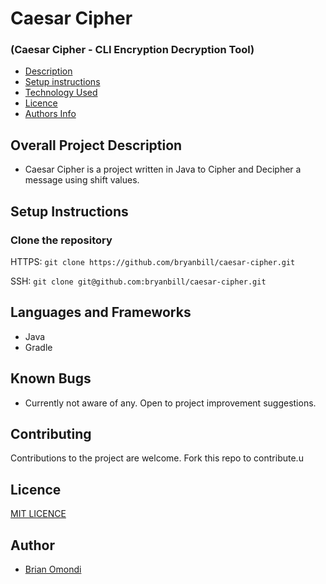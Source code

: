 # Caesar Cipher

### (Caesar Cipher - CLI Encryption Decryption Tool)

- [Description](#overall-project-description)
- [Setup instructions](#setup-instructions)
- [Technology Used](#languages-and-frameworks)
- [Licence](#Licence)
- [Authors Info](#Author)

## Overall Project Description

- Caesar Cipher is a project written in Java to Cipher and Decipher a message using 
shift values.

## Setup Instructions

### Clone the repository

HTTPS: `git clone https://github.com/bryanbill/caesar-cipher.git`

SSH: `git clone git@github.com:bryanbill/caesar-cipher.git`


## Languages and Frameworks

- Java
- Gradle

## Known Bugs

- Currently not aware of any. Open to project improvement suggestions.

## Contributing

Contributions to the project are welcome. Fork this repo to contribute.u


## Licence

[MIT LICENCE](LICENSE)

## Author

- [Brian Omondi](https://github.com/bryanbill)
